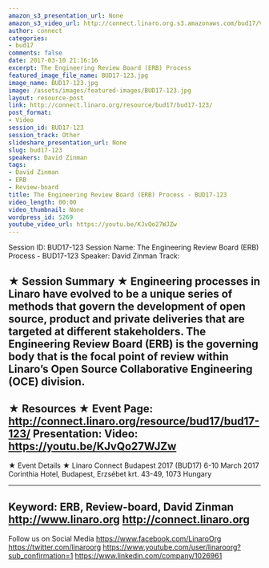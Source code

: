 ```yaml
---
amazon_s3_presentation_url: None
amazon_s3_video_url: http://connect.linaro.org.s3.amazonaws.com/bud17/Videos/Monday/BUD17-123%20The%20Engineering%20Review%20Board.mp4
author: connect
categories:
- bud17
comments: false
date: 2017-03-10 21:16:16
excerpt: The Engineering Review Board (ERB) Process
featured_image_file_name: BUD17-123.jpg
image_name: BUD17-123.jpg
image: /assets/images/featured-images/BUD17-123.jpg
layout: resource-post
link: http://connect.linaro.org/resource/bud17/bud17-123/
post_format:
- Video
session_id: BUD17-123
session_track: Other
slideshare_presentation_url: None
slug: bud17-123
speakers: David Zinman
tags:
- David Zinman
- ERB
- Review-board
title: The Engineering Review Board (ERB) Process - BUD17-123
video_length: 00:00
video_thumbnail: None
wordpress_id: 5269
youtube_video_url: https://youtu.be/KJvQo27WJZw
---
```


Session ID: BUD17-123
Session Name: The Engineering Review Board (ERB) Process - BUD17-123
Speaker: David Zinman
Track:


★ Session Summary ★
Engineering processes in Linaro have evolved to be a unique series of methods that govern the development of open source, product and private deliveries that are targeted at different stakeholders. The Engineering Review Board (ERB) is the governing body that is the focal point of review within Linaro’s Open Source Collaborative Engineering (OCE) division.
---------------------------------------------------
★ Resources ★
Event Page: http://connect.linaro.org/resource/bud17/bud17-123/
Presentation:
Video: https://youtu.be/KJvQo27WJZw
---------------------------------------------------

★ Event Details ★
Linaro Connect Budapest 2017 (BUD17)
6-10 March 2017
Corinthia Hotel, Budapest,
Erzsébet krt. 43-49,
1073 Hungary

---------------------------------------------------
Keyword: ERB, Review-board, David Zinman
http://www.linaro.org
http://connect.linaro.org
---------------------------------------------------
Follow us on Social Media
https://www.facebook.com/LinaroOrg
https://twitter.com/linaroorg
https://www.youtube.com/user/linaroorg?sub_confirmation=1
https://www.linkedin.com/company/1026961
